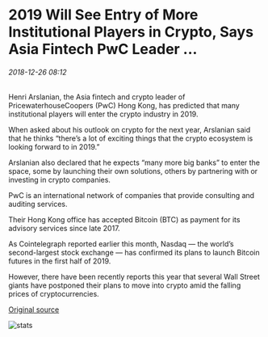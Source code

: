# 2019 Will See Entry of More Institutional Players in Crypto, Says Asia Fintech PwC Leader ...

###### 2018-12-26 08:12

Henri Arslanian, the Asia fintech and crypto leader of PricewaterhouseCoopers (PwC) Hong Kong, has predicted that many institutional players will enter the crypto industry in 2019.

When asked about his outlook on crypto for the next year, Arslanian said that he thinks “there’s a lot of exciting things that the crypto ecosystem is looking forward to in 2019.”

Arslanian also declared that he expects “many more big banks” to enter the space, some by launching their own solutions, others by partnering with or investing in crypto companies.

PwC is an international network of companies that provide consulting and auditing services.

Their Hong Kong office has accepted Bitcoin (BTC) as payment for its advisory services since late 2017.

As Cointelegraph reported earlier this month, Nasdaq — the world’s second-largest stock exchange — has confirmed its plans to launch Bitcoin futures in the first half of 2019.

However, there have been recently reports this year that several Wall Street giants have postponed their plans to move into crypto amid the falling prices of cryptocurrencies.

[Original source](https://cointelegraph.com/news/2019-will-see-entry-of-more-institutional-players-in-crypto-says-asia-fintech-pwc-leader)

![stats](https://c.statcounter.com/11760860/0/a89fa40b/1/ "stats")